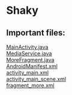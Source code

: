 # Shaky

## Important files:
[MainActivity.java](app/src/main/java/com/thewhitewings/shaky/MainActivity.java) <br>
[MediaService.java](app/src/main/java/com/thewhitewings/shaky/MediaService.java) <br>
[MoreFragment.java](app/src/main/java/com/thewhitewings/shaky/MoreFragment.java) <br>
[AndroidManifest.xml](app/src/main/AndroidManifest.xml) <br>
[activity_main.xml](app/src/main/res/layout/activity_main.xml) <br>
[activity_main_scene.xml](app/src/main/res/xml/activity_main_scene.xml) <br>
[fragment_more.xml](app/src/main/res/layout/fragment_more.xml)
